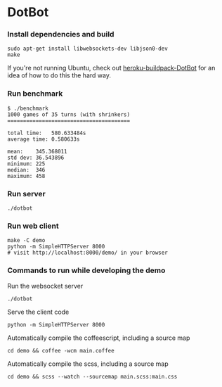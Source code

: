 DotBot
======

### Install dependencies and build
```
sudo apt-get install libwebsockets-dev libjson0-dev
make
```
If you're not running Ubuntu, check out [heroku-buildpack-DotBot](https://github.com/nejstastnejsistene/heroku-buildpack-DotBot) for an idea of how to do this the hard way.

### Run benchmark
```
$ ./benchmark
1000 games of 35 turns (with shrinkers)
=======================================

total time:   580.633484s
average time: 0.580633s

mean:    345.368011
std dev: 36.543896
minimum: 225
median:  346
maximum: 458
```

### Run server
```
./dotbot
```

### Run web client
```
make -C demo
python -m SimpleHTTPServer 8000
# visit http://localhost:8000/demo/ in your browser
```

### Commands to run while developing the demo

Run the websocket server

```
./dotbot
```
Serve the client code

```
python -m SimpleHTTPServer 8000
```

Automatically compile the coffeescript, including a source map

```
cd demo && coffee -wcm main.coffee
```

Automatically compile the scss, including a source map

```
cd demo && scss --watch --sourcemap main.scss:main.css
```
